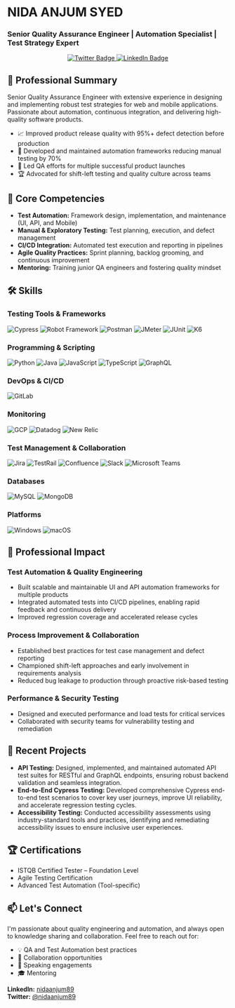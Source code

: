 # NIDA ANJUM SYED
### Senior Quality Assurance Engineer | Automation Specialist | Test Strategy Expert

<div align="center">
  <a href="https://x.com/nidaanjum89" target="_blank">
    <img src="https://img.shields.io/badge/-Twitter-1DA1F2?style=for-the-badge&logo=twitter&logoColor=white" alt="Twitter Badge"/>
  </a>
  <a href="https://www.linkedin.com/in/nidaanjum89" target="_blank">
    <img src="https://img.shields.io/badge/-LinkedIn-0077B5?style=for-the-badge&logo=linkedin&logoColor=white" alt="LinkedIn Badge"/>
  </a>
</div>

## 🚀 Professional Summary

Senior Quality Assurance Engineer with extensive experience in designing and implementing robust test strategies for web and mobile applications. Passionate about automation, continuous integration, and delivering high-quality software products.

- 📈 Improved product release quality with 95%+ defect detection before production
- 🤖 Developed and maintained automation frameworks reducing manual testing by 70%
- 🧪 Led QA efforts for multiple successful product launches
- 🏆 Advocated for shift-left testing and quality culture across teams

## 🌟 Core Competencies

- **Test Automation:** Framework design, implementation, and maintenance (UI, API, and Mobile)
- **Manual & Exploratory Testing:** Test planning, execution, and defect management
- **CI/CD Integration:** Automated test execution and reporting in pipelines
- **Agile Quality Practices:** Sprint planning, backlog grooming, and continuous improvement
- **Mentoring:** Training junior QA engineers and fostering quality mindset

## 🛠️ Skills

### Testing Tools & Frameworks
![Cypress](https://img.shields.io/badge/-Cypress-17202C?style=flat-square&logo=cypress&logoColor=white)
![Robot Framework](https://img.shields.io/badge/-Robot%20Framework-000000?style=flat-square&logo=robot-framework&logoColor=white)
![Postman](https://img.shields.io/badge/-Postman-FF6C37?style=flat-square&logo=postman&logoColor=white)
![JMeter](https://img.shields.io/badge/-JMeter-D22128?style=flat-square&logo=apache-jmeter&logoColor=white)
![JUnit](https://img.shields.io/badge/-JUnit-25A162?style=flat-square&logo=java&logoColor=white)
![K6](https://img.shields.io/badge/-k6-7D64FF?style=flat-square&logo=k6&logoColor=white)

### Programming & Scripting
![Python](https://img.shields.io/badge/-Python-3776AB?style=flat-square&logo=python&logoColor=white)
![Java](https://img.shields.io/badge/-Java-007396?style=flat-square&logo=java&logoColor=white)
![JavaScript](https://img.shields.io/badge/-JavaScript-F7DF1E?style=flat-square&logo=javascript&logoColor=black)
![TypeScript](https://img.shields.io/badge/-TypeScript-3178C6?style=flat-square&logo=typescript&logoColor=white)
![GraphQL](https://img.shields.io/badge/-GraphQL-E10098?style=flat-square&logo=graphql&logoColor=white)

### DevOps & CI/CD
![GitLab](https://img.shields.io/badge/-GitLab-FCA121?style=flat-square&logo=gitlab&logoColor=white)

### Monitoring
![GCP](https://img.shields.io/badge/-GCP-4285F4?style=flat-square&logo=google-cloud&logoColor=white)
![Datadog](https://img.shields.io/badge/-Datadog-632CA6?style=flat-square&logo=datadog&logoColor=white)
![New Relic](https://img.shields.io/badge/-New%20Relic-008C99?style=flat-square&logo=new-relic&logoColor=white)

### Test Management & Collaboration
![Jira](https://img.shields.io/badge/-Jira-0052CC?style=flat-square&logo=jira&logoColor=white)
![TestRail](https://img.shields.io/badge/-TestRail-4B8DF8?style=flat-square&logo=testrail&logoColor=white)
![Confluence](https://img.shields.io/badge/-Confluence-172B4D?style=flat-square&logo=confluence&logoColor=white)
![Slack](https://img.shields.io/badge/-Slack-4A154B?style=flat-square&logo=slack&logoColor=white)
![Microsoft Teams](https://img.shields.io/badge/-Microsoft%20Teams-6264A7?style=flat-square&logo=microsoft-teams&logoColor=white)

### Databases
![MySQL](https://img.shields.io/badge/-MySQL-4479A1?style=flat-square&logo=mysql&logoColor=white)
![MongoDB](https://img.shields.io/badge/-MongoDB-47A248?style=flat-square&logo=mongodb&logoColor=white)

### Platforms
![Windows](https://img.shields.io/badge/-Windows-0078D6?style=flat-square&logo=windows&logoColor=white)
![macOS](https://img.shields.io/badge/-macOS-000000?style=flat-square&logo=apple&logoColor=white)

## 💼 Professional Impact

### Test Automation & Quality Engineering
- Built scalable and maintainable UI and API automation frameworks for multiple products
- Integrated automated tests into CI/CD pipelines, enabling rapid feedback and continuous delivery
- Improved regression coverage and accelerated release cycles

### Process Improvement & Collaboration
- Established best practices for test case management and defect reporting
- Championed shift-left approaches and early involvement in requirements analysis
- Reduced bug leakage to production through proactive risk-based testing

### Performance & Security Testing
- Designed and executed performance and load tests for critical services
- Collaborated with security teams for vulnerability testing and remediation

## 🎯 Recent Projects

- **API Testing:** Designed, implemented, and maintained automated API test suites for RESTful and GraphQL endpoints, ensuring robust backend validation and seamless integration.
- **End-to-End Cypress Testing:** Developed comprehensive Cypress end-to-end test scenarios to cover key user journeys, improve UI reliability, and accelerate regression testing cycles.
- **Accessibility Testing:** Conducted accessibility assessments using industry-standard tools and practices, identifying and remediating accessibility issues to ensure inclusive user experiences.

## 🏆 Certifications

- ISTQB Certified Tester – Foundation Level
- Agile Testing Certification
- Advanced Test Automation (Tool-specific)

## 📫 Let's Connect

I'm passionate about quality engineering and automation, and always open to knowledge sharing and collaboration. Feel free to reach out for:

- 💡 QA and Test Automation best practices
- 🤝 Collaboration opportunities
- 📢 Speaking engagements
- 🎓 Mentoring

**LinkedIn:** [nidaanjum89](https://www.linkedin.com/in/nidaqa/)  
**Twitter:** [@nidaanjum89](https://x.com/nidaanjum89)  
